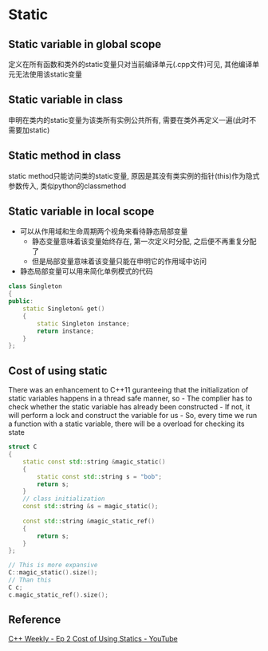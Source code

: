 # Static

## Static variable in global scope
定义在所有函数和类外的static变量只对当前编译单元(.cpp文件)可见, 其他编译单元无法使用该static变量

## Static variable in class
申明在类内的static变量为该类所有实例公共所有, 需要在类外再定义一遍(此时不需要加static)

## Static method in class
static method只能访问类的static变量, 原因是其没有类实例的指针(this)作为隐式参数传入, 类似python的classmethod

## Static variable in local scope
* 可以从作用域和生命周期两个视角来看待静态局部变量
    - 静态变量意味着该变量始终存在, 第一次定义时分配, 之后便不再重复分配了
    - 但是局部变量意味着该变量只能在申明它的作用域中访问
* 静态局部变量可以用来简化单例模式的代码

```cpp
class Singleton
{
public:
    static Singleton& get()
    {
        static Singleton instance;
        return instance;
    }
};
```

## Cost of using static
There was an enhancement to C++11 guranteeing that the initialization of static variables happens in a thread safe manner, so
    - The complier has to check whether the static variable has already been constructed
    - If not, it will perform a lock and construct the variable for us
    - So, every time we run a function with a static variable, there will be a overload for checking its state

```cpp
struct C
{
    static const std::string &magic_static()
    {
        static const std::string s = "bob";
        return s;
    }
    // class initialization
    const std::string &s = magic_static();
    
    const std::string &magic_static_ref()
    {
        return s;
    }
};

// This is more expansive
C::magic_static().size();
// Than this
C c;
c.magic_static_ref().size();
```

## Reference
[C++ Weekly - Ep 2 Cost of Using Statics - YouTube](https://www.youtube.com/watch?v=B3WWsKFePiM&list=PLs3KjaCtOwSZ2tbuV1hx8Xz-rFZTan2J1&index=2)
